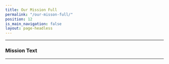 ```yaml
---
title: Our Mission Full
permalink: "/our-misson-full/"
position: 12
is_main_navigation: false
layout: page-headless
---
```


***
### Mission Text 
***
